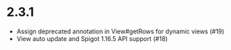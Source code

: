 # 2.3.1
* Assign deprecated annotation in View#getRows for dynamic views (#19)
* View auto update and Spigot 1.16.5 API support (#18)
